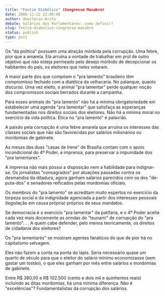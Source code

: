 ```yaml
---
title: "Festim Diabólico" (Congresso Macabro)
date: 2006-12-22 22:00:00
author: deoclecio.brito
debate: Salários dos Parlamentares: como definir?
slug: festim-diabolico-congresso-macabro
status: publish 
type: post
---
```


Os "da política" possuem uma atração mórbida pela corrupção. Uma febre, pior que a amarela. Ela arruína a vontade de trabalhar em prol de outro objetivo que não esteja permeado pelo desejo mórbido de decepcionar os habitantes do país, os eleitores que neles votaram.  

A maior parte dos que compõem o "pra lamento" brasileiro têm compromisso fechado com a dialética da velhacaria. No palanque, quanto discurso. Uma vez eleito, o animal "pra lamentar" perde qualquer noção dos compromissos sociais berrados durante a campanha.  

Para esses animais do "pra lamento" não há a mínima obrigatoriedade em estabelecer uma agenda "pra lamentar" que satisfaça as esperanças fundamentadas nos direitos sociais dos eleitores. Não há a mínima moral no exercício da vida política. Ética no "pra lamento" é palavrão.  

A paixão pela corrupção é uma febre amarela que arruína os interesses das classes sociais que não são favorecidas por salários milionários ou mordomias de gabinete.  

As mesas das duas "casas de Irene" de Brasília contam com o apoio incondicional do 4º Poder, a imprensa, para preservar a impunidade dos "pra lamentares".  

A imprensa não mais possui a disposição nem a habilidade para indignar-se. Os jornalistas "consagrados" por atuações passadas contra os desmandos da ditadura, agora ganham salários parecidos com os dos "de-puta-dos" e senadores reificados pelas mordomias oficiais.  

Os membros do "pra lamento" se acreditam muito espertos no exercício da torpeza social e da indignidade agenciada a partir dos interesses pessoais (legislação em causa própria) próprios de seus mandatos.  

Se democracia é o exercício "pra lamentar" da patifaria, e o 4º Poder aceita cada vez mais docemente as onndas do "tsunami" de corrupção do "pra lamento". . . A quem cabe defender, pelo menos teoricamente, os direitos de cidadania dos eleitores?  

Os "pra lamentares" se mostram agentes fanáticos do que de pior há no capitalismo selvagem.  

Eles não fazem a conta na ponta do lápis. Seria necessário quase um quarto de século para que o eleitor do salário mínimo economizasse (sem gastar um tostão), o que eles ganham por mês entre salários e mordomias de gabinete.  

Entre R$ 380,00 e R$ 102.500 (cento e dois mil e quinhentos reais) incluindo as ditas mordomias, há uma mínima diferença. Não é "excelências"? Fundamentalistas da corrupção dos salários.
